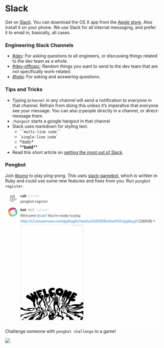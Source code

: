 # Slack

Get on [Slack](https://artsy.slack.com). You can download the OS X app from the [Apple store](https://itunes.apple.com/us/app/slack/id803453959?mt=12). Also install it on your phone. We use Slack for all internal messaging, and prefer it to email in, basically, all cases.

### Engineering Slack Channels

* [#dev](https://artsy.slack.com/messages/dev): For asking questions to all engineers, or discussing things related to the dev team as a whole.
* [#dev-offtopic](https://artsy.slack.com/messages/dev-offtopic): Random things you want to send to the dev team that are not specifically work-related.
* [#help](https://artsy.slack.com/messages/help): For asking and answering questions.

### Tips and Tricks

* Typing `@channel` in any channel will send a notification to everyone in that channel. Refrain from doing this unless it’s imperative that everyone see your message. You can also `@` people directly in a channel, or direct-message them.
* `/hangout` starts a google hangout in that channel
* Slack uses markdown for styling text.
    - \`\`\````multi-line code```\`\`\`
    - \``single-line code`\`
    - \**italic*\*
    - \*\***bold**\*\*
* Read this short article on [getting the most out of Slack](https://medium.com/@slackhq/11-useful-tips-for-getting-the-most-of-slack-5dfb3d1af77).

### Pongbot

Join [#pong](https://artsy.slack.com/messages/pong) to play ping-pong. This uses [slack-gamebot](https://github.com/dblock/slack-gamebot), which is written in Ruby and could use some new features and fixes from you. Run `pongbot register`.

![](pongbot-register.gif)

Challenge someone with `pongbot challenge` to a game!

![](pongbot-game.gif)

